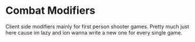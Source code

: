 # Combat Modifiers
Client side modifiers mainly for first person shooter games. Pretty much just here cause im lazy and ion wanna write a new one for every single game.
